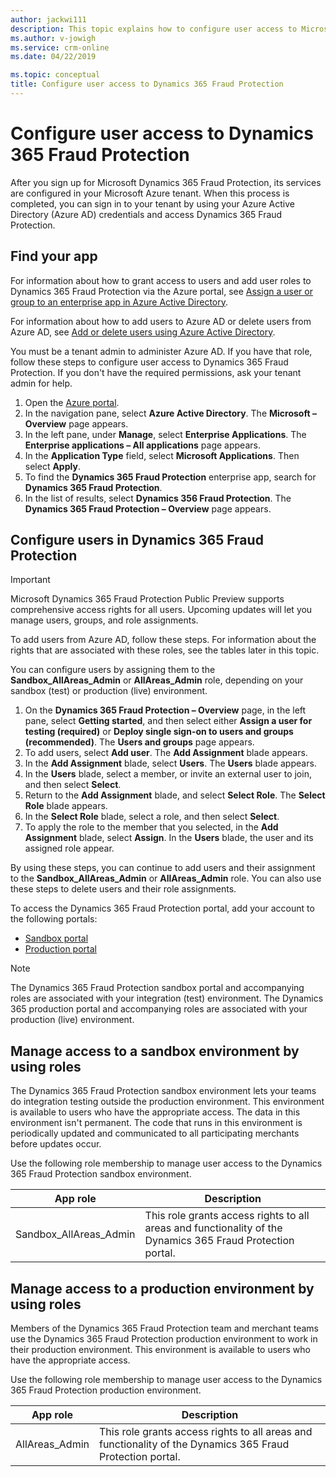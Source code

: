```yaml
---
author: jackwi111
description: This topic explains how to configure user access to Microsoft Dynamics 365 Fraud Protection.
ms.author: v-jowigh
ms.service: crm-online
ms.date: 04/22/2019

ms.topic: conceptual
title: Configure user access to Dynamics 365 Fraud Protection
---
```



# Configure user access to Dynamics 365 Fraud Protection

After you sign up for Microsoft Dynamics 365 Fraud Protection, its services are configured in your Microsoft Azure tenant. When this process is completed, you can sign in to your tenant by using your Azure Active Directory (Azure AD) credentials and access Dynamics 365 Fraud Protection.

## Find your app

For information about how to grant access to users and add user roles to Dynamics 365 Fraud Protection via the Azure portal, see [Assign a user or group to an enterprise app in Azure Active Directory](https://docs.microsoft.com/azure/active-directory/manage-apps/assign-user-or-group-access-portal).

For information about how to add users to Azure AD or delete users from Azure AD, see [Add or delete users using Azure Active Directory](https://docs.microsoft.com/azure/active-directory/fundamentals/add-users-azure-active-directory).

You must be a tenant admin to administer Azure AD. If you have that role, follow these steps to configure user access to Dynamics 365 Fraud Protection. If you don't have the required permissions, ask your tenant admin for help.

1. Open the [Azure portal](https://portal.azure.com/#home).
1. In the navigation pane, select **Azure Active Directory**. The **Microsoft – Overview** page appears.
1. In the left pane, under **Manage**, select **Enterprise Applications**. The **Enterprise applications – All applications** page appears.
1. In the **Application Type** field, select **Microsoft Applications**. Then select **Apply**. 
1. To find the **Dynamics 365 Fraud Protection** enterprise app, search for **Dynamics 365 Fraud Protection**.
1. In the list of results, select **Dynamics 356 Fraud Protection**. The **Dynamics 365 Fraud Protection – Overview** page appears.

## Configure users in Dynamics 365 Fraud Protection

> [!IMPORTANT]
> Microsoft Dynamics 365 Fraud Protection Public Preview supports comprehensive access rights for all users. Upcoming updates will let you manage users, groups, and role assignments.

To add users from Azure AD, follow these steps. For information about the rights that are associated with these roles, see the tables later in this topic.

You can configure users by assigning them to the **Sandbox_AllAreas_Admin** or **AllAreas_Admin** role, depending on your sandbox (test) or production (live) environment.

1. On the **Dynamics 365 Fraud Protection – Overview** page, in the left pane, select **Getting started**, and then select either **Assign a user for testing (required)** or **Deploy single sign-on to users and groups (recommended)**. The **Users and groups** page appears.
1. To add users, select **Add user**. The **Add Assignment** blade appears.
1. In the **Add Assignment** blade, select **Users**. The **Users** blade appears.
1. In the **Users** blade, select a member, or invite an external user to join, and then select **Select**.
1. Return to the **Add Assignment** blade, and select **Select Role**. The **Select Role** blade appears.
1. In the **Select Role** blade, select a role, and then select **Select**.
1. To apply the role to the member that you selected, in the **Add Assignment** blade, select **Assign**. In the **Users** blade, the user and its assigned role appear.

By using these steps, you can continue to add users and their assignment to the **Sandbox_AllAreas_Admin** or **AllAreas_Admin** role. You can also use these steps to delete users and their role assignments.

To access the Dynamics 365 Fraud Protection portal, add your account to the following portals:

- [Sandbox portal](https://dfp.microsoft-int.com/)
- [Production portal](https://dfp.microsoft.com/)

> [!NOTE]
> The Dynamics 365 Fraud Protection sandbox portal and accompanying roles are associated with your integration (test) environment. The Dynamics 365 production portal and accompanying roles are associated with your production (live) environment.

## Manage access to a sandbox environment by using roles

The Dynamics 365 Fraud Protection sandbox environment lets your teams do integration testing outside the production environment. This environment is available to users who have the appropriate access. The data in this environment isn't permanent. The code that runs in this environment is periodically updated and communicated to all participating merchants before updates occur.

Use the following role membership to manage user access to the Dynamics 365 Fraud Protection sandbox environment.


| App role | Description |
|---|---|
| Sandbox_AllAreas_Admin | This role grants access rights to all areas and functionality of the Dynamics 365 Fraud Protection portal. |

## Manage access to a production environment by using roles

Members of the Dynamics 365 Fraud Protection team and merchant teams use the Dynamics 365 Fraud Protection production environment to work in their production environment. This environment is available to users who have the appropriate access.

Use the following role membership to manage user access to the Dynamics 365 Fraud Protection production environment.

| App role | Description |
|---|---|
| AllAreas_Admin | This role grants access rights to all areas and functionality of the Dynamics 365 Fraud Protection portal. |
